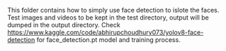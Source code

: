 This folder contains how to simply use face detection to islote the faces. Test images and videos to be kept in the test directory, output will be dumped in the output directory.
Check https://www.kaggle.com/code/abhirupchoudhury073/yolov8-face-detection for face_detection.pt model and training process.
